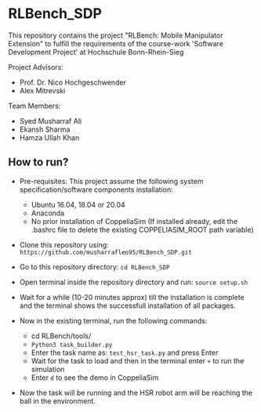 # RLBench_SDP

This repository contains the project "RLBench: Mobile Manipulator
Extension" to fulfill the requirements of the course-work 'Software Development Project' at Hochschule Bonn-Rhein-Sieg

Project Advisors:	
- Prof. Dr. Nico Hochgeschwender
- Alex Mitrevski

Team Members:	
- Syed Musharraf Ali
- Ekansh Sharma 
- Hamza Ullah Khan 


## How to run?

- Pre-requisites: This project assume the following system specification/software components installation:
  -  Ubuntu 16.04, 18.04 or 20.04
  -  Anaconda
  -  No prior installation of CoppeliaSim (If installed already, edit the .bashrc file to delete the existing COPPELIASIM_ROOT path variable)

- Clone this repository using: 
	`https://github.com/musharrafleo95/RLBench_SDP.git`

- Go to this repository directory:
	`cd RLBench_SDP`

- Open terminal inside the repository directory and run:
	`source setup.sh` 

- Wait for a while (10-20 minutes approx) till the installation is complete and the terminal shows the successfull installation of all packages. 

- Now in the existing terminal, run the following commands:
  - cd RLBench/tools/
  - `Python3 task_builder.py`
  - Enter the task name as: `test_hsr_task.py` and press Enter
  - Wait for the task to load and then in the terminal enter `+` to run the simulation
  - Enter `d` to see the demo in CoppeliaSim

- Now the task will be running and the HSR robot arm will be reaching the ball in the environment.
